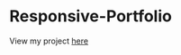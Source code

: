 # Responsive-Portfolio
<p>View my project <a href="https://bksaechao.github.io/Responsive-Portfolio/">here</a></p>

